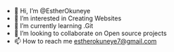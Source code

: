 - 👋 Hi, I’m @EstherOkuneye
- 👀 I’m interested in Creating Websites 
- 🌱 I’m currently learning .Git
- 💞️ I’m looking to collaborate on Open source projects
- 📫 How to reach me estherokuneye7@gmail.com

<!---
EstherOkuneye/EstherOkuneye is a ✨ special ✨ repository because its `README.md` (this file) appears on your GitHub profile.
You can click the Preview link to take a look at your changes.
--->

